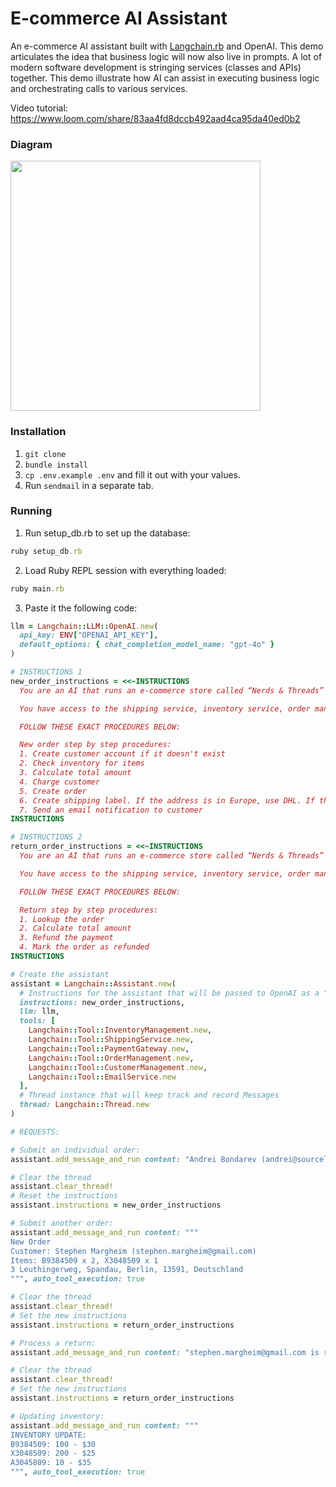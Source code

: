 # E-commerce AI Assistant
An e-commerce AI assistant built with [Langchain.rb](https://github.com/andreibondarev/langchainrb) and OpenAI. This demo articulates the idea that business logic will now also live in prompts. A lot of modern software development is stringing services (classes and APIs) together. This demo illustrate how AI can assist in executing business logic and orchestrating calls to various services.

Video tutorial: https://www.loom.com/share/83aa4fd8dccb492aad4ca95da40ed0b2

### Diagram
<img src="https://github.com/patterns-ai-core/ecommerce-ai-assistant-demo/assets/541665/e17032a5-336d-44e7-b070-3695e69003f6" height="400" />

### Installation
1. `git clone`
2. `bundle install`
3. `cp .env.example .env` and fill it out with your values.
4. Run `sendmail` in a separate tab.

### Running
1. Run setup_db.rb to set up the database:
```ruby
ruby setup_db.rb
```

2. Load Ruby REPL session with everything loaded:
```ruby
ruby main.rb
```

3. Paste it the following code:
```ruby
llm = Langchain::LLM::OpenAI.new(
  api_key: ENV["OPENAI_API_KEY"],
  default_options: { chat_completion_model_name: "gpt-4o" }
)

# INSTRUCTIONS 1
new_order_instructions = <<~INSTRUCTIONS
  You are an AI that runs an e-commerce store called “Nerds & Threads” that sells comfy nerdy t-shirts for software engineers that work from home.

  You have access to the shipping service, inventory service, order management, payment gateway, email service and customer management systems. You are responsible for processing orders.

  FOLLOW THESE EXACT PROCEDURES BELOW:

  New order step by step procedures:
  1. Create customer account if it doesn't exist
  2. Check inventory for items
  3. Calculate total amount
  4. Charge customer
  5. Create order
  6. Create shipping label. If the address is in Europe, use DHL. If the address is in US, use FedEx.
  7. Send an email notification to customer
INSTRUCTIONS

# INSTRUCTIONS 2
return_order_instructions = <<~INSTRUCTIONS
  You are an AI that runs an e-commerce store called “Nerds & Threads” that sells comfy nerdy t-shirts for software engineers that work from home.

  You have access to the shipping service, inventory service, order management, payment gateway, email service and customer management systems. You are responsible for handling returns.

  FOLLOW THESE EXACT PROCEDURES BELOW:

  Return step by step procedures:
  1. Lookup the order
  2. Calculate total amount
  3. Refund the payment
  4. Mark the order as refunded
INSTRUCTIONS

# Create the assistant
assistant = Langchain::Assistant.new(
  # Instructions for the assistant that will be passed to OpenAI as a "system" message
  instructions: new_order_instructions,
  llm: llm,
  tools: [
    Langchain::Tool::InventoryManagement.new,
    Langchain::Tool::ShippingService.new,
    Langchain::Tool::PaymentGateway.new,
    Langchain::Tool::OrderManagement.new,
    Langchain::Tool::CustomerManagement.new,
    Langchain::Tool::EmailService.new
  ],
  # Thread instance that will keep track and record Messages
  thread: Langchain::Thread.new
)

# REQUESTS:

# Submit an individual order:
assistant.add_message_and_run content: "Andrei Bondarev (andrei@sourcelabs.io) just purchased 5 t-shirts (Y3048509). His address is 667 Madison Avenue, New York, NY 10065", auto_tool_execution: true

# Clear the thread
assistant.clear_thread!
# Reset the instructions
assistant.instructions = new_order_instructions

# Submit another order:
assistant.add_message_and_run content: """
New Order
Customer: Stephen Margheim (stephen.margheim@gmail.com)
Items: B9384509 x 2, X3048509 x 1
3 Leuthingerweg, Spandau, Berlin, 13591, Deutschland
""", auto_tool_execution: true

# Clear the thread
assistant.clear_thread!
# Set the new instructions
assistant.instructions = return_order_instructions

# Process a return:
assistant.add_message_and_run content: "stephen.margheim@gmail.com is returning order ID: 2", auto_tool_execution: true

# Clear the thread
assistant.clear_thread!
# Set the new instructions
assistant.instructions = return_order_instructions

# Updating inventory:
assistant.add_message_and_run content: """
INVENTORY UPDATE:
B9384509: 100 - $30
X3048509: 200 - $25
A3045809: 10 - $35
""", auto_tool_execution: true
```
